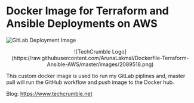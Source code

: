 # Docker Image for Terraform and Ansible Deployments on AWS
![GitLab Deployment Image](https://github.com/ArunaLakmal/Dockerfile-Terraform-Ansible-AWS/workflows/GitLab%20Deployment%20Image/badge.svg)
<p align="center">
![TechCrumble Logo](https://raw.githubusercontent.com/ArunaLakmal/Dockerfile-Terraform-Ansible-AWS/master/images/2089518.png)
</p>
This custom docker image is used tio run my GitLab piplines and, master pull will run the GitHub workflow and push image to the Docker hub. 

Blog: https://www.techcrumble.net
